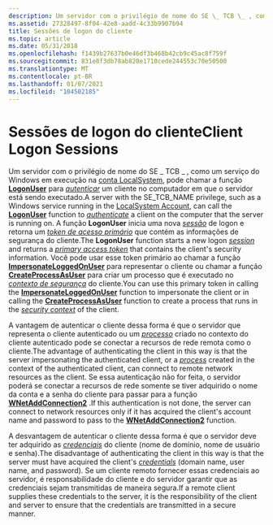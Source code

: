 ```yaml
---
description: Um servidor com o privilégio de nome do SE \_ TCB \_ , como um serviço do Windows em execução na conta LocalSystem, pode chamar a função LogonUser para autenticar um cliente no computador em que o servidor está sendo executado.
ms.assetid: 27328497-8f04-42e8-aadd-4c33b9907b94
title: Sessões de logon do cliente
ms.topic: article
ms.date: 05/31/2018
ms.openlocfilehash: f1439b27637b0e46df3b468b42cb9c45ac8f759f
ms.sourcegitcommit: 831e8f3db78ab820e1710cede244553c70e50500
ms.translationtype: MT
ms.contentlocale: pt-BR
ms.lasthandoff: 01/07/2021
ms.locfileid: "104502185"
---
```

# <a name="client-logon-sessions"></a><span data-ttu-id="dac3d-103">Sessões de logon do cliente</span><span class="sxs-lookup"><span data-stu-id="dac3d-103">Client Logon Sessions</span></span>

<span data-ttu-id="dac3d-104">Um servidor com o privilégio de nome do SE \_ TCB \_ , como um serviço do Windows em execução na [conta LocalSystem](/windows/desktop/Services/localsystem-account), pode chamar a função [**LogonUser**](/windows/desktop/api/winbase/nf-winbase-logonusera) para [*autenticar*](/windows/desktop/SecGloss/a-gly) um cliente no computador em que o servidor está sendo executado.</span><span class="sxs-lookup"><span data-stu-id="dac3d-104">A server with the SE\_TCB\_NAME privilege, such as a Windows service running in the [LocalSystem Account](/windows/desktop/Services/localsystem-account), can call the [**LogonUser**](/windows/desktop/api/winbase/nf-winbase-logonusera) function to [*authenticate*](/windows/desktop/SecGloss/a-gly) a client on the computer that the server is running on.</span></span> <span data-ttu-id="dac3d-105">A função **LogonUser** inicia uma nova [*sessão*](/windows/desktop/SecGloss/s-gly) de logon e retorna um [*token de acesso primário*](/windows/desktop/SecGloss/p-gly) que contém as informações de segurança do cliente.</span><span class="sxs-lookup"><span data-stu-id="dac3d-105">The **LogonUser** function starts a new logon [*session*](/windows/desktop/SecGloss/s-gly) and returns a [*primary access token*](/windows/desktop/SecGloss/p-gly) that contains the client's security information.</span></span> <span data-ttu-id="dac3d-106">Você pode usar esse token primário ao chamar a função [**ImpersonateLoggedOnUser**](/windows/win32/api/securitybaseapi/nf-securitybaseapi-impersonateloggedonuser) para representar o cliente ou chamar a função [**CreateProcessAsUser**](/windows/desktop/api/processthreadsapi/nf-processthreadsapi-createprocessasusera) para criar um processo que é executado no [*contexto de segurança*](/windows/desktop/SecGloss/s-gly) do cliente.</span><span class="sxs-lookup"><span data-stu-id="dac3d-106">You can use this primary token in calling the [**ImpersonateLoggedOnUser**](/windows/win32/api/securitybaseapi/nf-securitybaseapi-impersonateloggedonuser) function to impersonate the client or in calling the [**CreateProcessAsUser**](/windows/desktop/api/processthreadsapi/nf-processthreadsapi-createprocessasusera) function to create a process that runs in the [*security context*](/windows/desktop/SecGloss/s-gly) of the client.</span></span>

<span data-ttu-id="dac3d-107">A vantagem de autenticar o cliente dessa forma é que o servidor que representa o cliente autenticado ou um [*processo*](/windows/desktop/SecGloss/p-gly) criado no contexto do cliente autenticado pode se conectar a recursos de rede remota como o cliente.</span><span class="sxs-lookup"><span data-stu-id="dac3d-107">The advantage of authenticating the client in this way is that the server impersonating the authenticated client, or a [*process*](/windows/desktop/SecGloss/p-gly) created in the context of the authenticated client, can connect to remote network resources as the client.</span></span> <span data-ttu-id="dac3d-108">Se essa autenticação não for feita, o servidor poderá se conectar a recursos de rede somente se tiver adquirido o nome da conta e a senha do cliente para passar para a função [**WNetAddConnection2**](/windows/desktop/api/winnetwk/nf-winnetwk-wnetaddconnection2a) .</span><span class="sxs-lookup"><span data-stu-id="dac3d-108">If this authentication is not done, the server can connect to network resources only if it has acquired the client's account name and password to pass to the [**WNetAddConnection2**](/windows/desktop/api/winnetwk/nf-winnetwk-wnetaddconnection2a) function.</span></span>

<span data-ttu-id="dac3d-109">A desvantagem de autenticar o cliente dessa forma é que o servidor deve ter adquirido as [*credenciais*](/windows/desktop/SecGloss/c-gly) do cliente (nome de domínio, nome de usuário e senha).</span><span class="sxs-lookup"><span data-stu-id="dac3d-109">The disadvantage of authenticating the client in this way is that the server must have acquired the client's [*credentials*](/windows/desktop/SecGloss/c-gly) (domain name, user name, and password).</span></span> <span data-ttu-id="dac3d-110">Se um cliente remoto fornecer essas credenciais ao servidor, é responsabilidade do cliente e do servidor garantir que as credenciais sejam transmitidas de maneira segura.</span><span class="sxs-lookup"><span data-stu-id="dac3d-110">If a remote client supplies these credentials to the server, it is the responsibility of the client and server to ensure that the credentials are transmitted in a secure manner.</span></span>

 

 

